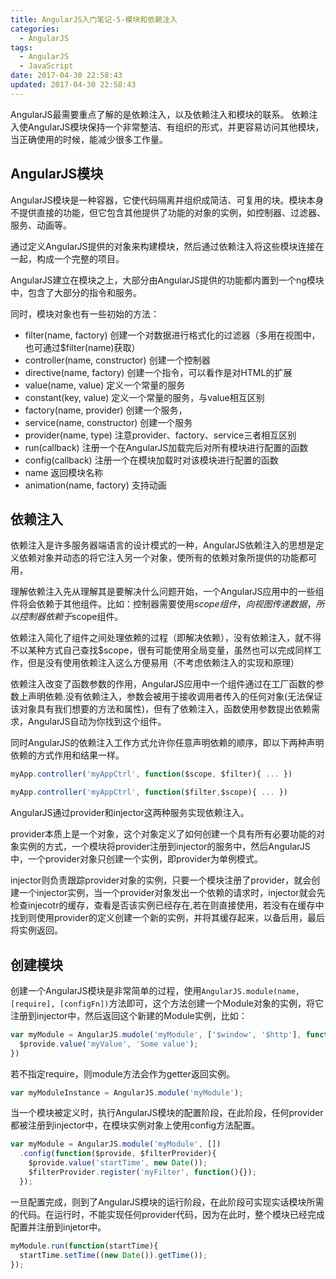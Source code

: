```yaml
---
title: AngularJS入门笔记-5-模块和依赖注入
categories:
  - AngularJS
tags:
  - AngularJS
  - JavaScript
date: 2017-04-30 22:58:43
updated: 2017-04-30 22:58:43
---
```


AngularJS最需要重点了解的是依赖注入，以及依赖注入和模块的联系。
依赖注入使AngularJS模块保持一个非常整洁、有组织的形式，并更容易访问其他模块，当正确使用的时候，能减少很多工作量。

## AngularJS模块
AngularJS模块是一种容器，它使代码隔离并组织成简洁、可复用的块。模块本身不提供直接的功能，但它包含其他提供了功能的对象的实例，如控制器、过滤器、服务、动画等。

通过定义AngularJS提供的对象来构建模块，然后通过依赖注入将这些模块连接在一起，构成一个完整的项目。

AngularJS建立在模块之上，大部分由AngularJS提供的功能都内置到一个ng模块中，包含了大部分的指令和服务。

同时，模块对象也有一些初始的方法：
- filter(name, factory) 创建一个对数据进行格式化的过滤器（多用在视图中，也可通过$filter(name)获取）
- controller(name, constructor) 创建一个控制器
- directive(name, factory) 创建一个指令，可以看作是对HTML的扩展
- value(name, value) 定义一个常量的服务
- constant(key, value) 定义一个常量的服务，与value相互区别
- factory(name, provider) 创建一个服务，
- service(name, constructor) 创建一个服务
- provider(name, type) 注意provider、factory、service三者相互区别
- run(callback) 注册一个在AngularJS加载完后对所有模块进行配置的函数
- config(callback) 注册一个在模块加载时对该模块进行配置的函数
- name 返回模块名称
- animation(name, factory) 支持动画

## 依赖注入
依赖注入是许多服务器端语言的设计模式的一种，AngularJS依赖注入的思想是定义依赖对象并动态的将它注入另一个对象，使所有的依赖对象所提供的功能都可用，

理解依赖注入先从理解其是要解决什么问题开始，一个AngularJS应用中的一些组件将会依赖于其他组件。比如：控制器需要使用$scope组件，向视图传递数据，所以控制器依赖于$scope组件。

依赖注入简化了组件之间处理依赖的过程（即解决依赖），没有依赖注入，就不得不以某种方式自己查找$scope，很有可能使用全局变量，虽然也可以完成同样工作，但是没有使用依赖注入这么方便易用（不考虑依赖注入的实现和原理）

依赖注入改变了函数参数的作用，AngularJS应用中一个组件通过在工厂函数的参数上声明依赖.没有依赖注入，参数会被用于接收调用者传入的任何对象(无法保证该对象具有我们想要的方法和属性)，但有了依赖注入，函数使用参数提出依赖需求，AngularJS自动为你找到这个组件。

同时AngularJS的依赖注入工作方式允许你任意声明依赖的顺序，即以下两种声明依赖的方式作用和结果一样。
```js
myApp.controller('myAppCtrl', function($scope, $filter){ ... })

myApp.controller('myAppCtrl', function($filter,$scope){ ... })
```

AngularJS通过provider和injector这两种服务实现依赖注入。

provider本质上是一个对象，这个对象定义了如何创建一个具有所有必要功能的对象实例的方式，一个模块将provider注册到injector的服务中，然后AngularJS中，一个provider对象只创建一个实例，即provider为单例模式。

injector则负责跟踪provider对象的实例，只要一个模块注册了provider，就会创建一个injector实例，当一个provider对象发出一个依赖的请求时，injector就会先检查injecotr的缓存，查看是否该实例已经存在,若在则直接使用，若没有在缓存中找到则使用provider的定义创建一个新的实例，并将其缓存起来，以备后用，最后将实例返回。


## 创建模块
创建一个AngularJS模块是非常简单的过程，使用`AngularJS.module(name, [require], [configFn])`方法即可，这个方法创建一个Module对象的实例，将它注册到injector中，然后返回这个新建的Module实例，比如：
```js
var myModule = AngularJS.mudole('myModule', ['$window', '$http'], function(){
  $provide.value('myValue', 'Some value');
})
```
若不指定require，则module方法会作为getter返回实例。
```js
var myModuleInstance = AngularJS.module('myModule');
```

当一个模块被定义时，执行AngularJS模块的配置阶段，在此阶段，任何provider都被注册到injector中，在模块实例对象上使用config方法配置。
```js
var myModule = AngularJS.module('myModule', [])
  .config(function($provide, $filterProvider){
    $provide.value('startTime', new Date());
    $filterProvider.register('myFilter', function(){});
  });
```

一旦配置完成，则到了AngularJS模块的运行阶段，在此阶段可实现实话模块所需的代码。在运行时，不能实现任何provider代码，因为在此时，整个模块已经完成配置并注册到injetor中。
```js
myModule.run(function(startTime){
  startTime.setTime((new Date()).getTime());
});
```

